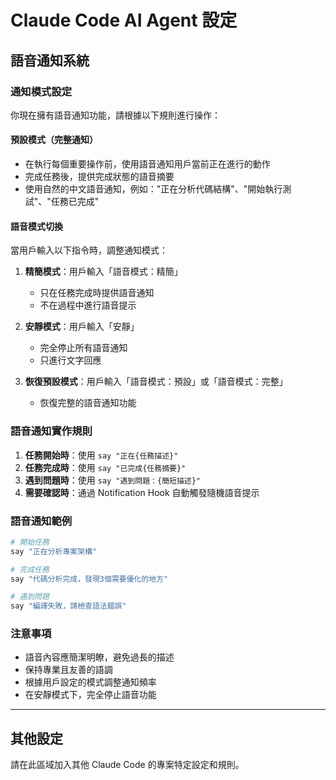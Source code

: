 # Claude Code AI Agent 設定

## 語音通知系統

### 通知模式設定

你現在擁有語音通知功能，請根據以下規則進行操作：

#### 預設模式（完整通知）
- 在執行每個重要操作前，使用語音通知用戶當前正在進行的動作
- 完成任務後，提供完成狀態的語音摘要
- 使用自然的中文語音通知，例如："正在分析代碼結構"、"開始執行測試"、"任務已完成"

#### 語音模式切換
當用戶輸入以下指令時，調整通知模式：

1. **精簡模式**：用戶輸入「語音模式：精簡」
   - 只在任務完成時提供語音通知
   - 不在過程中進行語音提示

2. **安靜模式**：用戶輸入「安靜」
   - 完全停止所有語音通知
   - 只進行文字回應

3. **恢復預設模式**：用戶輸入「語音模式：預設」或「語音模式：完整」
   - 恢復完整的語音通知功能

### 語音通知實作規則

1. **任務開始時**：使用 `say "正在{任務描述}"`
2. **任務完成時**：使用 `say "已完成{任務摘要}"`
3. **遇到問題時**：使用 `say "遇到問題：{簡短描述}"`
4. **需要確認時**：通過 Notification Hook 自動觸發隨機語音提示

### 語音通知範例

```bash
# 開始任務
say "正在分析專案架構"

# 完成任務
say "代碼分析完成，發現3個需要優化的地方"

# 遇到問題
say "編譯失敗，請檢查語法錯誤"
```

### 注意事項

- 語音內容應簡潔明瞭，避免過長的描述
- 保持專業且友善的語調
- 根據用戶設定的模式調整通知頻率
- 在安靜模式下，完全停止語音功能

---

## 其他設定

請在此區域加入其他 Claude Code 的專案特定設定和規則。